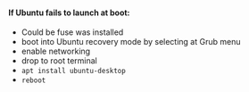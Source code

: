 #### If Ubuntu fails to launch at boot:
* Could be fuse was installed
* boot into Ubuntu recovery mode by selecting at Grub menu
* enable networking
* drop to root terminal
* `apt install ubuntu-desktop`
* `reboot`





